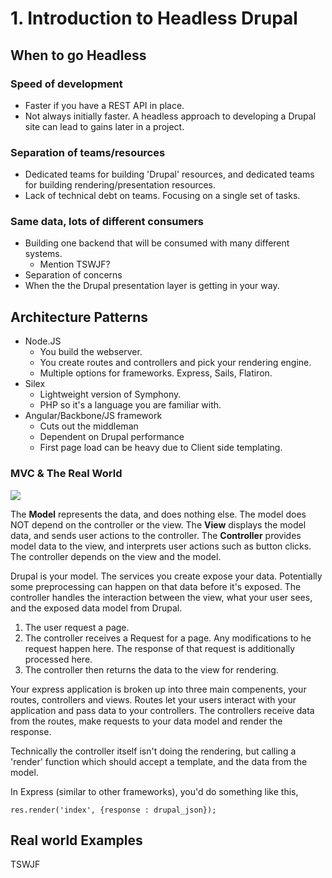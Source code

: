 # 1. Introduction to Headless Drupal

## When to go Headless
### Speed of development
- Faster if you have a REST API in place.
- Not always initially faster. A headless approach to developing a Drupal site can lead to gains later in a project.
### Separation of teams/resources
- Dedicated teams for building 'Drupal' resources, and dedicated teams for building rendering/presentation resources.
- Lack of technical debt on teams. Focusing on a single set of tasks.
### Same data, lots of different consumers
- Building one backend that will be consumed with many different systems.
    - Mention TSWJF?
- Separation of concerns
- When the the Drupal presentation layer is getting in your way.
## Architecture Patterns
- Node.JS
	- You build the webserver.
    - You create routes and controllers and pick your rendering engine.
    - Multiple options for frameworks. Express, Sails, Flatiron.
- Silex
	- Lightweight version of Symphony.
	- PHP so it's a language you are familiar with.
- Angular/Backbone/JS framework
  - Cuts out the middleman
  - Dependent on Drupal performance
  - First page load can be heavy due to Client side templating.
### MVC & The Real World

![](http://itgcom.wpengine.netdna-cdn.com/wp-content/uploads3/2013/03/The-Real-World-Los-Angeles.jpg)

The **Model** represents the data, and does nothing else. The model does NOT depend on the controller or the view. The **View** displays the model data, and sends user actions to the controller. The **Controller** provides model data to the view, and interprets user actions such as button clicks. The controller depends on the view and the model.

Drupal is your model. The services you create expose your data. Potentially some preprocessing can happen on that data before it's exposed. The controller handles the interaction between the view, what your user sees, and the exposed data model from Drupal.

1. The user request a page.
2. The controller receives a Request for a page. Any modifications to he request happen here. The response of that request is additionally processed here.
3. The controller then returns the data to the view for rendering.

Your express application is broken up into three main compenents,  your routes, controllers and views. Routes let your users interact with your application and pass data to your controllers. The controllers receive data from the routes, make requests to your data model and render the response.

Technically the controller itself isn't doing the rendering, but calling a 'render' function which should accept a template, and the data from the model.

In Express (similar to other frameworks), you'd do something like this,

    res.render('index', {response : drupal_json});

## Real world Examples

TSWJF

